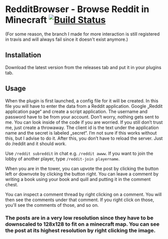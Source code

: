 # RedditBrowser - Browse Reddit in Minecraft [![Build Status](https://travis-ci.org/Delta2Force/redditbrowser.svg?branch=master)](https://travis-ci.org/Delta2Force/redditbrowser)
(For some reason, the branch I made for more interaction is still registered in travis and will always fail since it doesn't exist anymore.)

## Installation
Download the latest version from the releases tab and put it in your plugins tab.

## Usage
When the plugin is first launched, a config file for it will be created. In this file you will have to enter the data from a Reddit application. Google „Reddit application page“ and create a script application. The username and password have to be from your account. Don’t worry, nothing gets sent to me. You can look inside of the code if you are worried. If you still don’t trust me, just create a throwaway. The client id is the text under the application name and the secret is labeled „secret“. I’m not sure if this works without this, but I advise to do it. After this, you don’t have to reload the server. Just do /reddit and it should work.

Use `/reddit subreddit` in chat e.g. `/reddit awww`.
If you want to join the lobby of another player, type  `/reddit-join playername`.
 
When you are in the tower, you can upvote the post by clicking the button left or downvote by clicking the button right.
You can leave a comment by writing a book using your book and quill and putting it in the comment chest.

You can inspect a comment thread by right clicking on a comment. You will then see the comments under that comment. If you right click on those, you'll see the comments of those, and so on.

### The posts are in a very low resolution since they have to be downscaled to 128x128 to fit on a minecraft map. You can see the post at its highest resolution by right clicking the image.
